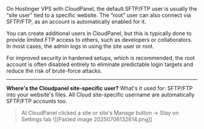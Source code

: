 On Hostinger VPS with CloudPanel, the default SFTP/FTP user is usually the “site user” tied to a specific website. The “root” user can also connect via SFTP/FTP, as an account is automatically enabled for it.

You can create additional users in CloudPanel, but this is typically done to provide limited FTP access to others, such as developers or collaborators. In most cases, the admin logs in using the site user or root.

For improved security in hardened setups, which is recommended, the root account is often disabled entirely to eliminate predictable login targets and reduce the risk of brute-force attacks.

---

**Where's the Cloudpanel site-specific user?**
What's it used for: SFTP/FTP into your website's files. All Cloud site-specific username are automatically SFTP/FTP accounts too.
> At CloudPanel clicked a site or site's Manage button -> Stay on Settings tab
> ![[Pasted image 20250706132614.png]]

